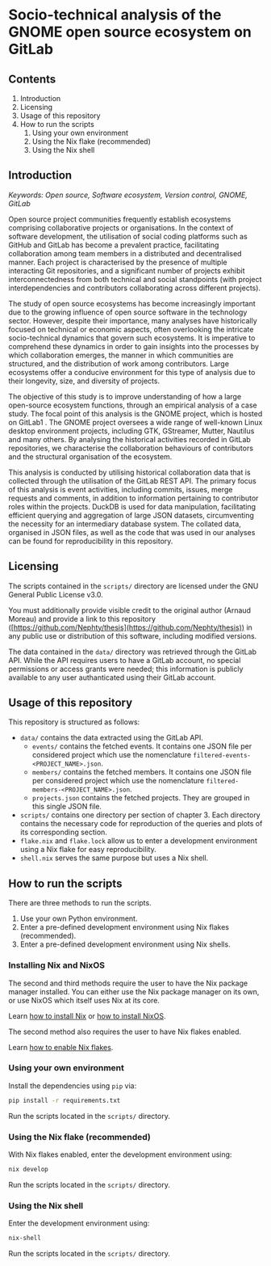 # Socio-technical analysis of the GNOME open source ecosystem on GitLab

## Contents

1. Introduction
2. Licensing
3. Usage of this repository
4. How to run the scripts
    1. Using your own environment
    2. Using the Nix flake (recommended)
    3. Using the Nix shell

## Introduction

*Keywords: Open source, Software ecosystem, Version control, GNOME, GitLab*

Open source project communities frequently establish ecosystems comprising collaborative projects or organisations. In the context of software development, the utilisation of social coding platforms such as GitHub and GitLab has become a prevalent practice, facilitating collaboration among team members in a distributed and decentralised manner. Each project is characterised by the presence of multiple interacting Git repositories, and a significant number of projects exhibit interconnectedness from both technical and social standpoints (with project interdependencies and contributors collaborating across different projects).

The study of open source ecosystems has become increasingly important due to the growing influence of open source software in the technology sector. However, despite their importance, many analyses have historically focused on technical or economic aspects, often overlooking the intricate socio-technical dynamics that govern such ecosystems. It is imperative to comprehend these dynamics in order to gain insights into the processes by which collaboration emerges, the manner in which communities are structured, and the distribution of work among contributors. Large ecosystems offer a conducive environment for this type of analysis due to their longevity, size, and diversity of projects.

The objective of this study is to improve understanding of how a large open-source ecosystem functions, through an empirical analysis of a case study. The focal point of this analysis is the GNOME project, which is hosted on GitLab1 . The GNOME project oversees a wide range of well-known Linux desktop environment projects, including GTK, GStreamer, Mutter, Nautilus and many others. By analysing the historical activities recorded in GitLab repositories, we characterise the collaboration behaviours of contributors and the structural organisation of the ecosystem.

This analysis is conducted by utilising historical collaboration data that is collected through the utilisation of the GitLab REST API. The primary focus of this analysis is event activities, including commits, issues, merge requests and comments, in addition to information pertaining to contributor roles within the projects. DuckDB is used for data manipulation, facilitating efficient querying and aggregation of large JSON datasets, circumventing the necessity for an intermediary database system. The collated data, organised in JSON files, as well as the code that was used in our analyses can be found for reproducibility in this repository.

## Licensing

The scripts contained in the `scripts/` directory are licensed under the GNU General Public License v3.0.

You must additionally provide visible credit to the original author (Arnaud Moreau) and provide a link to this repository ([https://github.com/Nephty/thesis](https://github.com/Nephty/thesis)) in any public use or distribution of this software, including modified versions.

The data contained in the `data/` directory was retrieved through the GitLab API. While the API requires users to have a GitLab account, no special permissions or access grants were needed; this information is publicly available to any user authanticated using their GitLab account.

## Usage of this repository

This repository is structured as follows:

- `data/` contains the data extracted using the GitLab API.
  - `events/` contains the fetched events. It contains one JSON file per considered project which use the nomenclature `filtered-events-<PROJECT_NAME>.json`.
  - `members/` contains the fetched members. It contains one JSON file per considered project which use the nomenclature `filtered-members-<PROJECT_NAME>.json`.
  - `projects.json` contains the fetched projects. They are grouped in this single JSON file.
- `scripts/` contains one directory per section of chapter 3. Each directory contains the necessary code for reproduction of the queries and plots of its corresponding section.
- `flake.nix` and `flake.lock` allow us to enter a development environment using a Nix flake for easy reproducibility.
- `shell.nix` serves the same purpose but uses a Nix shell.

## How to run the scripts

There are three methods to run the scripts.

1. Use your own Python environment.
2. Enter a pre-defined development environment using Nix flakes (recommended).
3. Enter a pre-defined development environment using Nix shells.

### Installing Nix and NixOS

The second and third methods require the user to have the Nix package manager installed. You can either use the Nix package manager on its own, or use NixOS which itself uses Nix at its core.

Learn [how to install Nix](https://nixos.wiki/wiki/Nix_Installation_Guide) or [how to install NixOS](https://nixos.wiki/wiki/NixOS_Installation_Guide).

The second method also requires the user to have Nix flakes enabled.

Learn [how to enable Nix flakes](https://nixos.wiki/wiki/flakes).

### Using your own environment

Install the dependencies using `pip` via:

```bash
pip install -r requirements.txt
```

Run the scripts located in the `scripts/` directory.

### Using the Nix flake (recommended)

With Nix flakes enabled, enter the development environment using:

```bash
nix develop
```

Run the scripts located in the `scripts/` directory.

### Using the Nix shell

Enter the development environment using:

```bash
nix-shell
```

Run the scripts located in the `scripts/` directory.